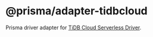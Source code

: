 # @prisma/adapter-tidbcloud

Prisma driver adapter for [TiDB Cloud Serverless Driver](https://github.com/tidbcloud/serverless-js).
